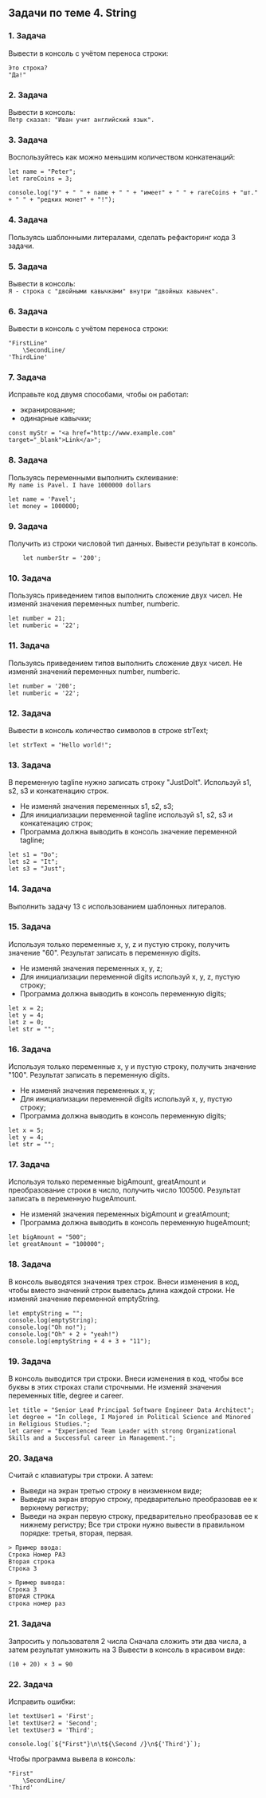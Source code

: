 ## Задачи по теме 4. String ##

### 1. Задача
Вывести в консоль с учётом переноса строки:

```
Это строка?
"Да!"
```

### 2. Задача
Вывести в консоль: <br>
`Петр сказал: "Иван учит английский язык".`

### 3. Задача
Воспользуйтесь как можно меньшим количеством конкатенаций:

```
let name = "Peter";
let rareCoins = 3;

console.log("У" + " " + name + " " + "имеет" + " " + rareCoins + "шт." + " " + "редких монет" + "!");
```

### 4. Задача
Пользуясь шаблонными литералами, сделать рефакторинг кода 3 задачи.

### 5. Задача
Вывести в консоль: <br>
`Я - строка с "двойными кавычками" внутри "двойных кавычек".`

### 6. Задача
Вывести в консоль с учётом переноса строки:

```
"FirstLine"
    \SecondLine/
'ThirdLine'
```

### 7. Задача
Исправьте код двумя способами, чтобы он работал:
- экранирование;
- одинарные кавычки;

```
const myStr = "<a href="http://www.example.com" target="_blank">Link</a>";
```

### 8. Задача
Пользуясь переменными выполнить склеивание: <br>
`My name is Pavel. I have 1000000 dollars`

```
let name = 'Pavel';
let money = 1000000;
```

### 9. Задача
Получить из строки числовой тип данных. Вывести результат в консоль.

```
    let numberStr = '200';
```

### 10. Задача
Пользуясь приведением типов выполнить сложение двух чисел.
Не изменяй значения переменных number, numberic.

```
let number = 21;
let numberic = '22';
```

### 11. Задача
Пользуясь приведением типов выполнить сложение двух чисел.
Не изменяй значений переменных number, numberic.

```
let number = '200';
let numberic = '22';
```

### 12. Задача
Вывести в консоль количество символов в строке strText;

```
let strText = "Hello world!";
```

### 13. Задача
В переменную tagline нужно записать строку "JustDoIt".
Используй s1, s2, s3 и конкатенацию строк.

- Не изменяй значения переменных s1, s2, s3;
- Для инициализации переменной tagline используй s1, s2, s3 и конкатенацию строк;
- Программа должна выводить в консоль значение переменной tagline;

```
let s1 = "Do";
let s2 = "It";
let s3 = "Just";
```

### 14. Задача
Выполнить задачу 13 с использованием шаблонных литералов.

### 15. Задача
Используя только переменные x, y, z и пустую строку, получить значение "60".
Результат записать в переменную digits.

- Не изменяй значения переменных x, y, z;
- Для инициализации переменной digits используй x, y, z, пустую строку;
- Программа должна выводить в консоль переменную digits;

```
let x = 2;
let y = 4;
let z = 0;
let str = "";
```

### 16. Задача
Используя только переменные x, y и пустую строку, получить значение "100".
Результат записать в переменную digits.

- Не изменяй значения переменных x, y;
- Для инициализации переменной digits используй x, y, пустую строку;
- Программа должна выводить в консоль переменную digits;

```
let x = 5;
let y = 4;
let str = "";
```

### 17. Задача
Используя только переменные bigAmount, greatAmount и преобразование строки в число, получить число 100500.
Результат записать в переменную hugeAmount.

- Не изменяй значения переменных bigAmount и greatAmount;
- Программа должна выводить в консоль переменную hugeAmount;

```
let bigAmount = "500";
let greatAmount = "100000";
```

### 18. Задача
В консоль выводятся значения трех строк.
Внеси изменения в код, чтобы вместо значений строк вывелась длина каждой строки.
Не изменяй значение переменной emptyString.

```
let emptyString = "";
console.log(emptyString);
console.log("Oh no!");
console.log("Oh" + 2 + "yeah!")
console.log(emptyString + 4 + 3 + "11");
```

### 19. Задача
В консоль выводится три строки.
Внеси изменения в код, чтобы все буквы в этих строках стали строчными.
Не изменяй значения переменных title, degree и career.

```
let title = "Senior Lead Principal Software Engineer Data Architect";
let degree = "In college, I Majored in Political Science and Minored in Religious Studies.";
let career = "Experienced Team Leader with strong Organizational Skills and a Successful career in Management.";
```

### 20. Задача
Считай с клавиатуры три строки.
А затем:
- Выведи на экран третью строку в неизменном виде;
- Выведи на экран вторую строку, предварительно преобразовав ее к верхнему регистру;
- Выведи на экран первую строку, предварительно преобразовав ее к нижнему регистру;
Все три строки нужно вывести в правильном порядке: третья, вторая, первая.

```
> Пример ввода:
Строка Номер РАЗ
Вторая строка
Строка 3

> Пример вывода:
Строка 3
ВТОРАЯ СТРОКА
строка номер раз
```

### 21. Задача
Запросить у пользователя 2 числа
Сначала сложить эти два числа, а затем результат умножить на 3
Вывести в консоль в красивом виде: <br>

`(10 + 20) × 3 = 90`


### 22. Задача
Исправить ошибки:

```
let textUser1 = 'First';
let textUser2 = 'Second';
let textUser3 = 'Third';

console.log(`${"First"}\n\t${\Second /}\n${'Third'}`);
```

Чтобы программа вывела в консоль:

```
"First"
    \SecondLine/
'Third'
```


